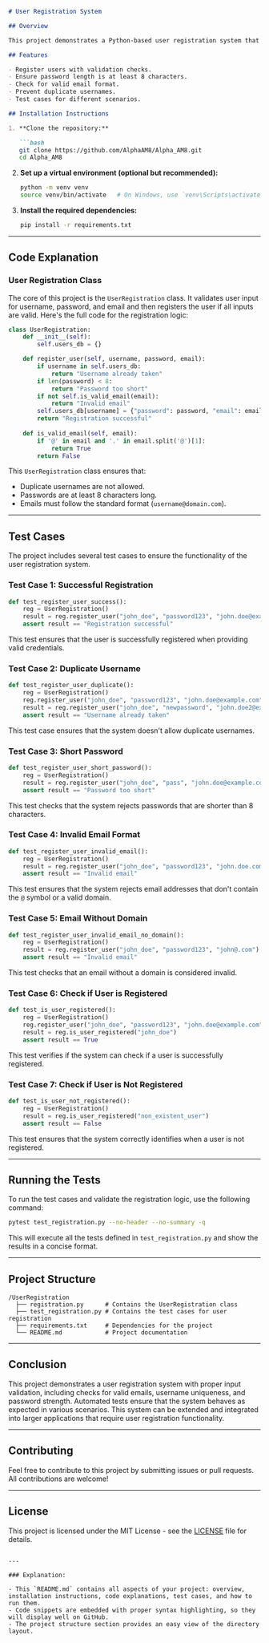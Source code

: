 ```markdown
# User Registration System

## Overview

This project demonstrates a Python-based user registration system that validates user input such as username, password, and email. The system ensures no duplicate usernames are registered, checks password strength (minimum 8 characters), and verifies that email formats are valid. The project includes automated tests to ensure the functionality works as expected.

## Features

- Register users with validation checks.
- Ensure password length is at least 8 characters.
- Check for valid email format.
- Prevent duplicate usernames.
- Test cases for different scenarios.

## Installation Instructions

1. **Clone the repository:**

   ```bash
   git clone https://github.com/AlphaAM8/Alpha_AM8.git
   cd Alpha_AM8
   ```

2. **Set up a virtual environment (optional but recommended):**

   ```bash
   python -m venv venv
   source venv/bin/activate   # On Windows, use `venv\Scripts\activate`
   ```

3. **Install the required dependencies:**

   ```bash
   pip install -r requirements.txt
   ```

---

## Code Explanation

### User Registration Class

The core of this project is the `UserRegistration` class. It validates user input for username, password, and email and then registers the user if all inputs are valid. Here's the full code for the registration logic:

```python
class UserRegistration:
    def __init__(self):
        self.users_db = {}

    def register_user(self, username, password, email):
        if username in self.users_db:
            return "Username already taken"
        if len(password) < 8:
            return "Password too short"
        if not self.is_valid_email(email):
            return "Invalid email"
        self.users_db[username] = {"password": password, "email": email}
        return "Registration successful"
    
    def is_valid_email(self, email):
        if '@' in email and '.' in email.split('@')[1]:
            return True
        return False
```

This `UserRegistration` class ensures that:
- Duplicate usernames are not allowed.
- Passwords are at least 8 characters long.
- Emails must follow the standard format (`username@domain.com`).

---

## Test Cases

The project includes several test cases to ensure the functionality of the user registration system.

### Test Case 1: Successful Registration

```python
def test_register_user_success():
    reg = UserRegistration()
    result = reg.register_user("john_doe", "password123", "john.doe@example.com")
    assert result == "Registration successful"
```

This test ensures that the user is successfully registered when providing valid credentials.

### Test Case 2: Duplicate Username

```python
def test_register_user_duplicate():
    reg = UserRegistration()
    reg.register_user("john_doe", "password123", "john.doe@example.com")
    result = reg.register_user("john_doe", "newpassword", "john.doe2@example.com")
    assert result == "Username already taken"
```

This test case ensures that the system doesn't allow duplicate usernames.

### Test Case 3: Short Password

```python
def test_register_user_short_password():
    reg = UserRegistration()
    result = reg.register_user("john_doe", "pass", "john.doe@example.com")
    assert result == "Password too short"
```

This test checks that the system rejects passwords that are shorter than 8 characters.

### Test Case 4: Invalid Email Format

```python
def test_register_user_invalid_email():
    reg = UserRegistration()
    result = reg.register_user("john_doe", "password123", "john.doe.com")
    assert result == "Invalid email"
```

This test ensures that the system rejects email addresses that don't contain the `@` symbol or a valid domain.

### Test Case 5: Email Without Domain

```python
def test_register_user_invalid_email_no_domain():
    reg = UserRegistration()
    result = reg.register_user("john_doe", "password123", "john@.com")
    assert result == "Invalid email"
```

This test checks that an email without a domain is considered invalid.

### Test Case 6: Check if User is Registered

```python
def test_is_user_registered():
    reg = UserRegistration()
    reg.register_user("john_doe", "password123", "john.doe@example.com")
    result = reg.is_user_registered("john_doe")
    assert result == True
```

This test verifies if the system can check if a user is successfully registered.

### Test Case 7: Check if User is Not Registered

```python
def test_is_user_not_registered():
    reg = UserRegistration()
    result = reg.is_user_registered("non_existent_user")
    assert result == False
```

This test ensures that the system correctly identifies when a user is not registered.

---

## Running the Tests

To run the test cases and validate the registration logic, use the following command:

```bash
pytest test_registration.py --no-header --no-summary -q
```

This will execute all the tests defined in `test_registration.py` and show the results in a concise format.

---

## Project Structure

```
/UserRegistration
  ├── registration.py      # Contains the UserRegistration class
  ├── test_registration.py # Contains the test cases for user registration
  ├── requirements.txt     # Dependencies for the project
  └── README.md            # Project documentation
```

---

## Conclusion

This project demonstrates a user registration system with proper input validation, including checks for valid emails, username uniqueness, and password strength. Automated tests ensure that the system behaves as expected in various scenarios. This system can be extended and integrated into larger applications that require user registration functionality.

---

## Contributing

Feel free to contribute to this project by submitting issues or pull requests. All contributions are welcome!

---

## License

This project is licensed under the MIT License - see the [LICENSE](LICENSE) file for details.
```

---

### Explanation:

- This `README.md` contains all aspects of your project: overview, installation instructions, code explanations, test cases, and how to run them.
- Code snippets are embedded with proper syntax highlighting, so they will display well on GitHub.
- The project structure section provides an easy view of the directory layout.
